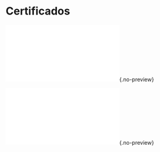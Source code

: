 # Certificados


![Certificado do Linux](certificados/certificado_linux.pdf){.no-preview}

![Certificado do Git e Github](certificados/certificado_git.pdf){.no-preview}






